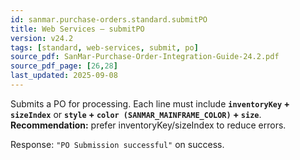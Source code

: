 ```yaml
---
id: sanmar.purchase-orders.standard.submitPO
title: Web Services — submitPO
version: v24.2
tags: [standard, web-services, submit, po]
source_pdf: SanMar-Purchase-Order-Integration-Guide-24.2.pdf
source_pdf_page: [26,28]
last_updated: 2025-09-08
---
```


Submits a PO for processing. Each line must include **`inventoryKey` + `sizeIndex`** or **`style` + `color (SANMAR_MAINFRAME_COLOR)` + `size`**.  
**Recommendation:** prefer inventoryKey/sizeIndex to reduce errors.

Response: `"PO Submission successful"` on success.
